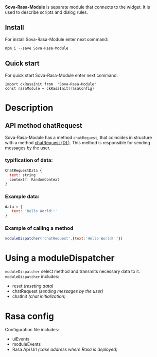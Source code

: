**Sova-Rasa-Module** is separate module that connects to the widget. It is used to describe scripts and dialog rules.

## Install
For install Sova-Rasa-Module enter next command:
```javascript
npm i --save Sova-Rasa-Module
```

## Quick start
For quick start Sova-Rasa-Module enter next command:
```
import ckRasaInit from  'Sova-Rasa-Module'  
const rasaModule = ckRasaInit(rasaConfig) 
 ```
 
 # Description
 ## API method chatRequest
Sova-Rasa-Module has a method `chatRequest`, that coincides in structure with a method [chatRequest (DL)](https://github.com/sovaai/chatKit-dl-module "Read me"). This method is responsible for sending messages by the user.

### typification of data:
```javascript
ChatRequestData {
  text: string
  context?: RandomContext
}
```

### Example data:
```javascript
data = {
   text: 'Hello World!!'
}
```

### Example of calling a method
```javascript
moduleDispatcher('chatRequest',{text:'Hello World!!'})
```

# Using a moduleDispatcher
`moduleDispatcher` select method and transmits necessary data to it.
`moduleDispatcher` includes:   
* reset *(reseting data)*  
* chatRequest *(sending messages by the user)*  
* chatInit *(chat initialization)*  

# Rasa config
Configuration file includes:   
* uiEvents
* moduleEvents
* Rasa Api Url *(case address where Rasa is deployed)*
